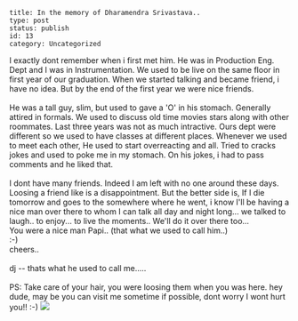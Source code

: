 ~~~~ 
title: In the memory of Dharamendra Srivastava..
type: post
status: publish
id: 13
category: Uncategorized
~~~~

I exactly dont remember when i first met him. He was in Production Eng.
Dept and I was in Instrumentation. We used to be live on the same floor
in first year of our graduation. When we started talking and became
friend, i have no idea. But by the end of the first year we were nice
friends.\
\
He was a tall guy, slim, but used to gave a 'O' in his stomach.
Generally attired in formals. We used to discuss old time movies stars
along with other roommates. Last three years was not as much intractive.
Ours dept were different so we used to have classes at different places.
Whenever we used to meet each other, He used to start overreacting and
all. Tried to cracks jokes and used to poke me in my stomach. On his
jokes, i had to pass comments and he liked that.\
\
I dont have many friends. Indeed I am left with no one around these
days. Loosing a friend like is a disappointment. But the better side is,
If I die tomorrow and goes to the somewhere where he went, i know I'll
be having a nice man over there to whom I can talk all day and night
long... we talked to laugh.. to enjoy... to live the moments.. We'll do
it over there too...\
You were a nice man Papi.. (that what we used to call him..)\
:-)\
cheers..\
\
dj -- thats what he used to call me.....\
\
PS: Take care of your hair, you were loosing them when you was here. hey
dude, may be you can visit me sometime if possible, dont worry I wont
hurt you!! :-)
![](https://blogger.googleusercontent.com/tracker/3794193585985230867-2022781809372800551?l=dilawarsays.blogspot.com)
